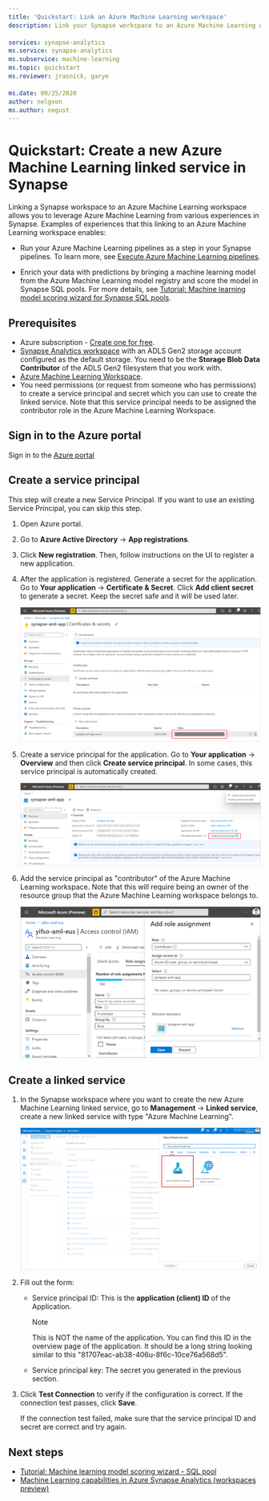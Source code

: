 ```yaml
---
title: 'Quickstart: Link an Azure Machine Learning workspace'  
description: Link your Synapse workspace to an Azure Machine Learning workspace

services: synapse-analytics
ms.service: synapse-analytics 
ms.subservice: machine-learning
ms.topic: quickstart
ms.reviewer: jrasnick, garye

ms.date: 09/25/2020
author: nelgson
ms.author: negust
---
```

# Quickstart: Create a new Azure Machine Learning linked service in Synapse

Linking a Synapse workspace to an Azure Machine Learning workspace allows you to leverage Azure Machine Learning from various experiences in Synapse.
Examples of experiences that this linking to an Azure Machine Learning workspace enables:

- Run your Azure Machine Learning pipelines as a step in your Synapse pipelines. To learn more, see [Execute Azure Machine Learning pipelines](/azure/data-factory/transform-data-machine-learning-service).

- Enrich your data with predictions by bringing a machine learning model from the Azure Machine Learning model registry and score the model in Synapse SQL pools. For more details, see [Tutorial: Machine learning model scoring wizard for Synapse SQL pools](tutorial-sql-pool-model-scoring-wizard.md).

## Prerequisites

- Azure subscription - [Create one for free](https://azure.microsoft.com/free/).
- [Synapse Analytics workspace](../get-started-create-workspace.md) with an ADLS Gen2 storage account configured as the default storage. You need to be the **Storage Blob Data Contributor** of the ADLS Gen2 filesystem that you work with.
- [Azure Machine Learning Workspace](/azure/machine-learning/how-to-manage-workspace).
- You need permissions (or request from someone who has permissions) to create a service principal and secret which you can use to create the linked service. Note that this service principal needs to be assigned the contributor role in the Azure Machine Learning Workspace.

## Sign in to the Azure portal

Sign in to the [Azure portal](https://portal.azure.com/)

## Create a service principal

This step will create a new Service Principal. If you want to use an existing Service Principal, you can skip this step.
1. Open Azure portal. 

1. Go to **Azure Active Directory** -> **App registrations**.

1. Click **New registration**. Then, follow instructions on the UI to register a new application.

1. After the application is registered. Generate a secret for the application. Go to **Your application** -> **Certificate & Secret**. Click **Add client secret** to generate a secret. Keep the secret safe and it will be used later.

   ![Generate secret](media/quickstart-integrate-azure-machine-learning/quickstart-integrate-azure-machine-learning-createsp-00a.png)

1. Create a service principal for the application. Go to **Your application** -> **Overview** and then click **Create service principal**. In some cases, this service principal is automatically created.

   ![Create service principal](media/quickstart-integrate-azure-machine-learning/quickstart-integrate-azure-machine-learning-createsp-00b.png)

1. Add the service principal as "contributor" of the Azure Machine Learning workspace. Note that this will require being an owner of the resource group that the Azure Machine Learning workspace belongs to.

   ![Assign contributor role](media/quickstart-integrate-azure-machine-learning/quickstart-integrate-azure-machine-learning-createsp-00c.png)

## Create a linked service

1. In the Synapse workspace where you want to create the new Azure Machine Learning linked service, go to **Management** -> **Linked service**, create a new linked service with type "Azure Machine Learning".

   ![Create linked service](media/quickstart-integrate-azure-machine-learning/quickstart-integrate-azure-machine-learning-create-linked-service-00a.png)

2. Fill out the form:

   - Service principal ID: This is the **application (client) ID** of the Application.
  
     > [!NOTE]
     > This is NOT the name of the application. You can find this ID in the overview page of the application. It should be a long string looking similar to this "81707eac-ab38-406u-8f6c-10ce76a568d5".

   - Service principal key: The secret you generated in the previous section.

3. Click **Test Connection** to verify if the configuration is correct. If the connection test passes, click **Save**.

   If the connection test failed, make sure that the service principal ID and secret are correct and try again.

## Next steps

- [Tutorial: Machine learning model scoring wizard - SQL pool](tutorial-sql-pool-model-scoring-wizard.md)
- [Machine Learning capabilities in Azure Synapse Analytics (workspaces preview)](what-is-machine-learning.md)
